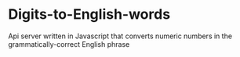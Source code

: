 # Digits-to-English-words
Api server written in Javascript that converts numeric numbers in the grammatically-correct English phrase
